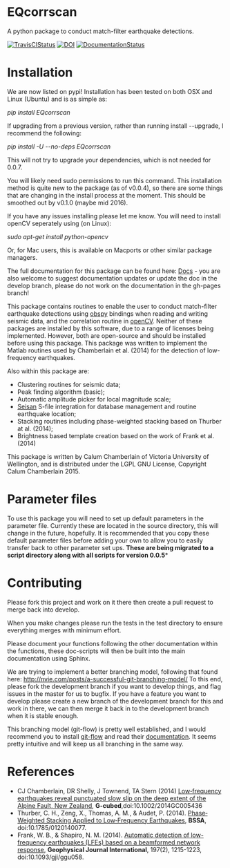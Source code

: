 # EQcorrscan
A python package to conduct match-filter earthquake detections.

[![TravisCIStatus](https://travis-ci.org/calum-chamberlain/EQcorrscan.svg?branch=master)](https://travis-ci.org/calum-chamberlain/EQcorrscan)
[![DOI](https://zenodo.org/badge/18852/calum-chamberlain/EQcorrscan.svg)](https://zenodo.org/badge/latestdoi/18852/calum-chamberlain/EQcorrscan)
[![DocumentationStatus](http://readthedocs.org/projects/eqcorrscan/badge/?version=latest)](http://eqcorrscan.readthedocs.org/en/latest/?badge=latest)

# Installation
We are now listed on pypi!  Installation has been tested on both OSX and Linux (Ubuntu) and
is as simple as:

*pip install EQcorrscan*

If upgrading from a previous version, rather than running install --upgrade, I recommend the following:

*pip install -U --no-deps EQcorrscan*

This will not try to upgrade your dependencies, which is not needed for 0.0.7.

You will likely need sudo permissions to run this command.  This installation
method is quite new to the package (as of v0.0.4), so there are some things that
are changing in the install process at the moment.  This should be smoothed out
by v0.1.0 (maybe mid 2016).

If you have any issues installing please let me know.  You will need to install openCV
seperately using (on Linux):

*sudo apt-get install python-opencv*

Or, for Mac users, this is available on Macports or other similar package managers.

The full documentation for this package can be found here:
[Docs](http://calum-chamberlain.github.io/EQcorrscan/) - you are also
welcome to suggest documentation updates or update the doc in the develop branch, please
do not work on the documentation in the gh-pages branch!

This package contains routines to enable the user to conduct match-filter earthquake
detections using [obspy](https://github.com/obspy/obspy/wiki) bindings when reading
and writing seismic data, and the correlation routine in [openCV](http://opencv.org/).
Neither of these packages are installed by this software, due to a range of
licenses being implemented.  However, both are open-source and should be installed
before using this package.  This package was written to implement the Matlab routines
used by Chamberlain et al. (2014) for the detection of low-frequency earthquakes.

Also within this package are:
* Clustering routines for seismic data;
* Peak finding algorithm (basic);
* Automatic amplitude picker for local magnitude scale;
* [Seisan](http://seisan.info/) S-file integration for database management and routine earthquake location;
* Stacking routines including phase-weighted stacking based on Thurber at al. (2014);
* Brightness based template creation based on the work of Frank et al. (2014)

This package is written by Calum Chamberlain of Victoria University of Wellington, and
is distributed under the LGPL GNU License, Copyright Calum Chamberlain 2015.

# Parameter files
To use this package you will need to set up default parameters in the parameter
file. Currently these are located in the source directory, this will change in
the future, hopefully. It is recommended that you copy these default parameter
files before adding your own to allow you to easily transfer back to other
parameter set ups. **These are being migrated to a script directory along with all scripts
for version 0.0.5***

# Contributing
Please fork this project and work on it there then create a pull request to
merge back into develop.

When you make changes please run the tests in the test directory to ensure
everything merges with minimum effort.

Please document your functions following the other documentation within the
functions, these doc-scripts will then be built into the main documentation
using Sphinx.

We are trying to implement a better branching model, following that found here:
http://nvie.com/posts/a-successful-git-branching-model/
To this end, please fork the development branch if you want to develop
things, and flag issues in the master for us to bugfix.
If you have a feature you want to develop please create a new branch
of the development branch for this and work in there, we can then merge
it back in to the development branch when it is stable enough.

This branching model (git-flow) is pretty well established, and I would recommend
you to install [git-flow](https://github.com/nvie/gitflow/wiki/Installation) and
read their [documentation](https://github.com/nvie/gitflow). It seems pretty intuitive and
will keep us all branching in the same way.

# References
* CJ Chamberlain, DR Shelly, J Townend, TA Stern (2014) [Low‐frequency earthquakes reveal punctuated slow slip on the deep extent of the Alpine Fault, New Zealand](http://onlinelibrary.wiley.com/doi/10.1002/2014GC005436/full), __G-cubed__,doi:10.1002/2014GC005436
* Thurber, C. H., Zeng, X., Thomas, A. M., & Audet, P. (2014). [Phase‐Weighted Stacking Applied to Low‐Frequency Earthquakes](http://www.bssaonline.org/content/early/2014/08/12/0120140077.abstract), __BSSA__, doi:10.1785/0120140077.
* Frank, W. B., & Shapiro, N. M. (2014). [Automatic detection of low-frequency earthquakes (LFEs) based on a beamformed network response](http://gji.oxfordjournals.org/content/197/2/1215.short), __Geophysical Journal International__, 197(2), 1215-1223, doi:10.1093/gji/ggu058.
